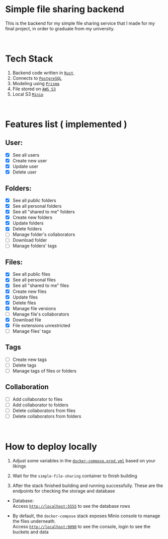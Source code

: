 # Simple file sharing backend
This is the backend for my simple file sharing service that I made for my final project, in order to graduate from my university. <br>

<br>

# Tech Stack
1. Backend code written in [`Rust`](https://www.rust-lang.org/).
2. Connects to [`PostgreSQL`](https://www.postgresql.org/)
3. Modeling using [`Prisma`](https://www.prisma.io/)
4. File stored on [`AWS S3`](https://aws.amazon.com/s3/)
5. Local S3 [`Minio`](https://min.io/)

<br>

# Features list ( implemented )

## User: 
- [x] See all users
- [x] Create new user
- [x] Update user
- [x] Delete user

## Folders:
- [x] See all public folders
- [x] See all personal folders
- [x] See all "shared to me" folders
- [x] Create new folders
- [x] Update folders
- [x] Delete folders
- [ ] Manage folder's collaborators
- [ ] Download folder
- [ ] Manage folders' tags

## Files:
- [x] See all public files
- [x] See all personal files
- [x] See all "shared to me" files
- [x] Create new files
- [x] Update files
- [x] Delete files
- [x] Manage file versions
- [ ] Manage file's collaborators
- [x] Download file
- [x] File extensions unrestricted
- [ ] Manage files' tags

## Tags
- [ ] Create new tags
- [ ] Delete tags
- [ ] Manage tags of files or folders

## Collaboration
- [ ] Add collaborator to files
- [ ] Add collaborator to folders
- [ ] Delete collaborators from files
- [ ] Delete collaborators from folders

<br>

# How to deploy locally
1. Adjust some variables in the [`docker-compose.prod.yml`](./docker-compose.prod.yml) based on your likings 

2. Wait for the `simple-file-sharing` container to finish building

3. After the stack finished building and running successfully. These are the endpoints for checking the storage and database
- Database: <br>
  Access [`http://localhost:5555`](http://localhost:5555) to see the database rows

- By default, the `docker-compose` stack exposes Minio console to manage the files underneath. <br>
  Access [`http://localhost:9090`](http://localhost:9090) to see the console, login to see the buckets and data